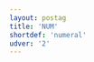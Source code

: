 ```yaml
---
layout: postag
title: 'NUM'
shortdef: 'numeral'
udver: '2'
---
```

<!-- Interlanguage links updated Út zář 29 20:31:29 CEST 2020 -->
